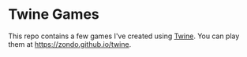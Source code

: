 # Twine Games

This repo contains a few games I've created using [Twine](https://twinery.org).  You can play
them at https://zondo.github.io/twine.

